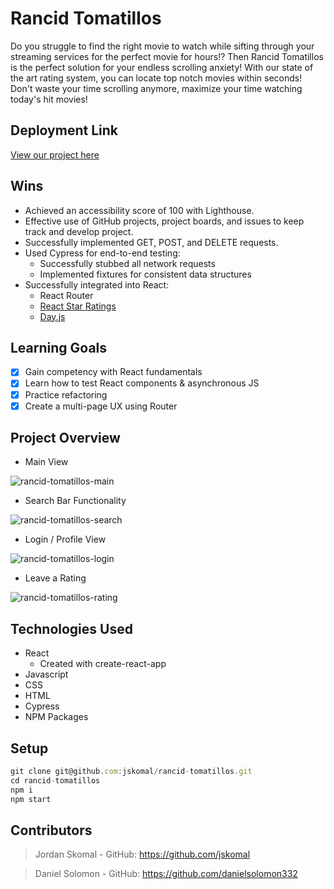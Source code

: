 # Rancid Tomatillos
Do you struggle to find the right movie to watch while sifting through your streaming services for the perfect movie for hours!? Then Rancid Tomatillos is the perfect solution for your endless scrolling anxiety! With our state of the art rating system, you can locate top notch movies within seconds! Don't waste your time scrolling anymore, maximize your time watching today's hit movies!

## Deployment Link

[View our project here](https://jskomal-rancid-tomatillos.herokuapp.com/)

## Wins
- Achieved an accessibility score of 100 with Lighthouse.
- Effective use of GitHub projects, project boards, and issues to keep track and develop project.
- Successfully implemented GET, POST, and DELETE requests.
- Used Cypress for end-to-end testing:
    - Successfully stubbed all network requests
    - Implemented fixtures for consistent data structures
- Successfully integrated into React:
    - React Router
    - [React Star Ratings](https://www.npmjs.com/package/react-star-ratings)
    - [Day.js](https://day.js.org/)

## Learning Goals
- [x] Gain competency with React fundamentals
- [x] Learn how to test React components & asynchronous JS
- [x] Practice refactoring
- [x] Create a multi-page UX using Router

## Project Overview
- Main View

![rancid-tomatillos-main](https://user-images.githubusercontent.com/90876852/161633725-b361cad7-94b3-4342-85e8-63fbd9318964.gif)

- Search Bar Functionality

![rancid-tomatillos-search](https://user-images.githubusercontent.com/90876852/161633461-20969108-5df9-43c9-9f8e-846f5dc1a74a.gif)

- Login / Profile View

![rancid-tomatillos-login](https://user-images.githubusercontent.com/90876852/161634018-a9473b2a-3e88-4cce-a77c-dd9fe68d90a9.gif)

- Leave a Rating

![rancid-tomatillos-rating](https://user-images.githubusercontent.com/90876852/161634163-81426265-aece-4a00-94f9-ffa12bd59373.gif)


## Technologies Used
- React
    - Created with create-react-app
- Javascript
- CSS
- HTML
- Cypress
- NPM Packages

## Setup
```js
git clone git@github.com:jskomal/rancid-tomatillos.git
cd rancid-tomatillos
npm i
npm start
```

## Contributors
> Jordan Skomal - GitHub: https://github.com/jskomal

> Daniel Solomon - GitHub: https://github.com/danielsolomon332
